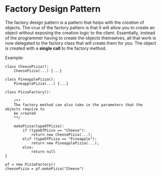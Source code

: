 # Factory Design Pattern

The factory design pattern is a pattern that helps with the *creation* of objects.
The crux of the factory pattern is that it will allow you to create an object without exposing the creation logic to the client. Essentially, instead of the programmer having to create the objects themselves, all that work is now delegated to the factory class that will create them for you. The object is created with a __single call__ to the factory method.

Example:

    class CheesePizza():
        CheesePizza(...) {...}

    class PineapplePizza():
        PineapplePizza(...) {...}

    class PizzaFactory():

        /**
        The factory method can also take in the parameters that the objects require to 
        be created
        **/

        makePizza(typeOfPizza):
            if (typeOfPizza == "Cheese"):
                return new CheesePizza(...);
            elif (typeOfPizza == "Pineapple"):
                return new PineapplePizza(...); 
            else:
                return null
    }

    pf = new PizzaFactory()
    cheesePizza = pf.makePizza("Cheese")
